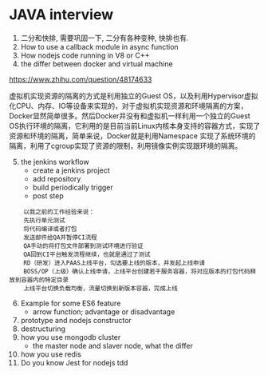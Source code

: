 # JAVA interview 

1. 二分和快排, 需要巩固一下, 二分有各种变种, 快排也有.
2. How to use a callback module in async function
3. How nodejs code running in V8 or C++ 
4. the differ between docker and virtual machine

https://www.zhihu.com/question/48174633

虚拟机实现资源的隔离的方式是利用独立的Guest OS，以及利用Hypervisor虚拟化CPU、内存、IO等设备来实现的，对于虚拟机实现资源和环境隔离的方案，Docker显然简单很多。然后Docker并没有和虚拟机一样利用一个独立的Guest OS执行环境的隔离，它利用的是目前当前Linux内核本身支持的容器方式，实现了资源和环境的隔离，简单来说，Docker就是利用Namespace 实现了系统环境的隔离，利用了cgroup实现了资源的限制，利用镜像实例实现跟环境的隔离。

5. the jenkins workflow
    + create a jenkins project
    + add repository
    + build periodically trigger
    + post step

```
    以我之前的工作经验来说：
    先执行单元测试
    将代码编译或者打包
    发送邮件给QA并暂停CI流程
    QA手动的将打包文件部署到测试环境进行验证
    QA回到CI平台触发流程继续，也就是通过了测试
    RD（研发）进入PAAS上线平台，勾选要上线的版本，并发起上线申请
    BOSS/OP（上级）确认上线申请，上线平台创建若干服务容器，将对应版本的打包代码释放到容器内的特定目录
    上线平台切换负载均衡，流量切换到新版本容器，完成上线
```

6. Example for some ES6 feature
    + arrow function; advantage or disadvantage
7. prototype and nodejs constructor
8. destructuring
9. how you use mongodb cluster
    + the master node and slaver node, what the differ
10. how you use redis
11. Do you know Jest for nodejs tdd
